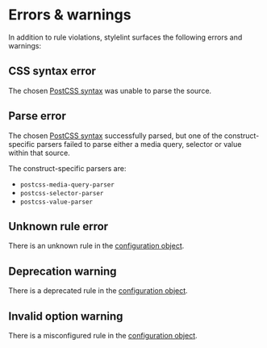 # Errors & warnings

In addition to rule violations, stylelint surfaces the following errors and warnings:

## CSS syntax error

The chosen [PostCSS syntax](../about/syntaxes.md) was unable to parse the source.

## Parse error

The chosen [PostCSS syntax](../about/syntaxes.md) successfully parsed, but one of the construct-specific parsers failed to parse either a media query, selector or value within that source.

The construct-specific parsers are:

- `postcss-media-query-parser`
- `postcss-selector-parser`
- `postcss-value-parser`

## Unknown rule error

There is an unknown rule in the [configuration object](configure.md).

## Deprecation warning

There is a deprecated rule in the [configuration object](configure.md).

## Invalid option warning

There is a misconfigured rule in the [configuration object](configure.md).
